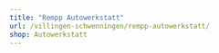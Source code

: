 ```yaml
---
title: "Rempp Autowerkstatt"
url: /villingen-schwenningen/rempp-autowerkstatt/
shop: Autowerkstatt
---
```

